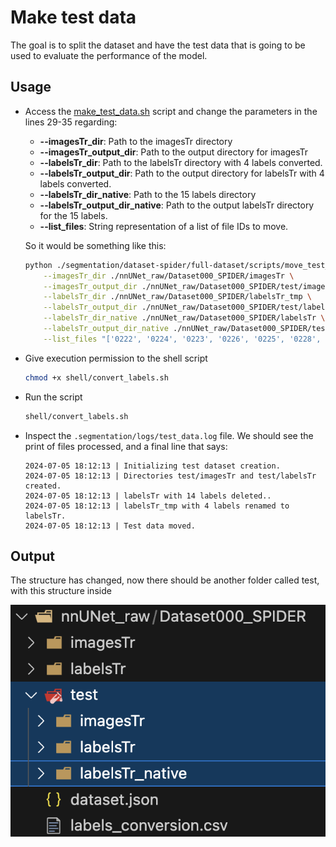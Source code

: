 # Make test data

The goal is to split the dataset and have the test data that is going to be used to evaluate the performance of the model.

## Usage

* Access the [make_test_data.sh](shell/make_test_data.sh) script and change the parameters in the lines 29-35 regarding:
  * **--imagesTr_dir**: Path to the imagesTr directory
  * **--imagesTr_output_dir**: Path to the output directory for imagesTr
  * **--labelsTr_dir**: Path to the labelsTr directory with 4 labels converted.
  * **--labelsTr_output_dir**: Path to the output directory for labelsTr with 4 labels converted.
  * **--labelsTr_dir_native**: Path to the 15 labels directory
  * **--labelsTr_output_dir_native**: Path to the output labelsTr directory for the 15 labels.
  * **--list_files**: String representation of a list of file IDs to move.

  So it would be something like this:

    ```bash
    python ./segmentation/dataset-spider/full-dataset/scripts/move_test_data.py \
        --imagesTr_dir ./nnUNet_raw/Dataset000_SPIDER/imagesTr \
        --imagesTr_output_dir ./nnUNet_raw/Dataset000_SPIDER/test/imagesTr \
        --labelsTr_dir ./nnUNet_raw/Dataset000_SPIDER/labelsTr_tmp \
        --labelsTr_output_dir ./nnUNet_raw/Dataset000_SPIDER/test/labelsTr \
        --labelsTr_dir_native ./nnUNet_raw/Dataset000_SPIDER/labelsTr \
        --labelsTr_output_dir_native ./nnUNet_raw/Dataset000_SPIDER/test/labelsTr_native \
        --list_files "['0222', '0224', '0223', '0226', '0225', '0228', '0227', '0231', '0229', '0233', '0232', '0236', '0234', '0239', '0237', '0242', '0241', '0244', '0243', '0249', '0245', '0251', '0250', '0253', '0252', '0255', '0254', '0257', '0256']"
    ```

* Give execution permission to the shell script

    ```bash
    chmod +x shell/convert_labels.sh
    ```

* Run the script

    ```bash
    shell/convert_labels.sh
    ```

* Inspect the `.segmentation/logs/test_data.log` file.
We should see the print of files processed, and a final line that says:

    ```log
    2024-07-05 18:12:13 | Initializing test dataset creation.
    2024-07-05 18:12:13 | Directories test/imagesTr and test/labelsTr created.
    2024-07-05 18:12:13 | labelsTr with 14 labels deleted..
    2024-07-05 18:12:13 | labelsTr_tmp with 4 labels renamed to labelsTr.
    2024-07-05 18:12:13 | Test data moved.
    ```

## Output

The structure has changed, now there should be another folder called test, with this structure inside

![test_data](imgs/test_data.png)